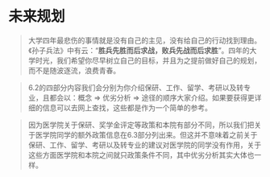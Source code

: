 # 未来规划
>大学四年最悲伤的事情就是没有自己的主见，没有给自己的行动找到理由。《孙子兵法》中有云：“**胜兵先胜而后求战，败兵先战而后求胜**”。四年的大学时光，我们希望你尽早树立自己的目标，并且为之提前做好自己的规划，而不是随波逐流，浪费青春。

>6.2的四部分内容我们会分别为你介绍保研、工作、留学、考研以及转专业，且都会以：概念 $\Rightarrow$ 优劣分析 $\Rightarrow$ 途径的顺序大家介绍。如果要获得更详细的信息可以去网上查找，这些都是作为一个简单的参考。

>因为医学院关于保研、奖学金评定等政策和本院有部分不同，所以我们把关于医学院同学的额外政策信息在6.3部分列出来。但这并不意味着之前关于保研、工作、留学、考研以及转专业的建议对医学院的同学没有作用，关于这些方面医学院和本院之间就只政策条件不同，其中优劣分析其实大体也一样。